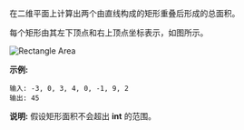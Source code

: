 在二维平面上计算出两个由直线构成的矩形重叠后形成的总面积。

每个矩形由其左下顶点和右上顶点坐标表示，如图所示。

![Rectangle Area](https://assets.leetcode-cn.com/aliyun-lc-upload/uploads/2018/10/22/rectangle_area.png)

**示例:**

 ```
输入: -3, 0, 3, 4, 0, -1, 9, 2
输出: 45
 ```

**说明:** 假设矩形面积不会超出 **int** 的范围。 